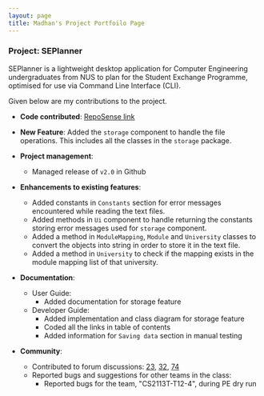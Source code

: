 ```yaml
---
layout: page
title: Madhan's Project Portfoilo Page
---
```

### Project: SEPlanner

SEPlanner is a lightweight desktop application for Computer Engineering undergraduates from NUS to plan for the Student
Exchange Programme, optimised for use via Command Line Interface (CLI).

Given below are my contributions to the project.

* **Code contributed**: [RepoSense link](https://nus-cs2113-ay2122s1.github.io/tp-dashboard/?search=&sort=groupTitle&sortWithin=title&timeframe=commit&mergegroup=&groupSelect=groupByRepos&breakdown=true&checkedFileTypes=docs~functional-code~test-code~other&since=2021-09-25&tabOpen=true&tabType=authorship&tabAuthor=madhanse&tabRepo=AY2122S1-CS2113T-T09-2%2Ftp%5Bmaster%5D&authorshipIsMergeGroup=false&authorshipFileTypes=docs~functional-code~test-code~other&authorshipIsBinaryFileTypeChecked=false)

* **New Feature**: Added the `storage` component to handle the file operations. This includes all the classes in the `storage` package.


* **Project management**: 
    * Managed release of `v2.0` in Github

* **Enhancements to existing features**:
   * Added constants in `Constants` section for error messages encountered while reading the text files.
   * Added methods in `Ui` component to handle returning the constants storing error messages used for `storage` component.
   * Added a method in `ModuleMapping`, `Module` and `University` classes to convert the objects into string in order to store it in the text file.
   * Added a method in `University` to check if the mapping exists in the module mapping list of that university.

* **Documentation**:
    * User Guide:
        * Added documentation for storage feature
    * Developer Guide:
        * Added implementation and class diagram for storage feature
        * Coded all the links in table of contents
        * Added information for `Saving data` section in manual testing

* **Community**:
    * Contributed to forum discussions: [23](https://github.com/nus-cs2113-AY2122S1/forum/issues/23), [32](https://github.com/nus-cs2113-AY2122S1/forum/issues/32), [74](https://github.com/nus-cs2113-AY2122S1/forum/issues/74)
    * Reported bugs and suggestions for other teams in the class: 
        * Reported bugs for the team, "CS2113T-T12-4", during PE dry run